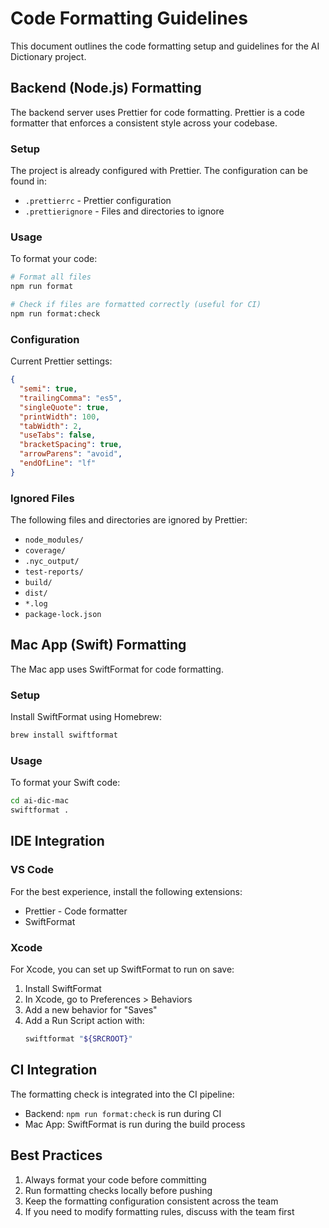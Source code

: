 # Code Formatting Guidelines

This document outlines the code formatting setup and guidelines for the AI Dictionary project.

## Backend (Node.js) Formatting

The backend server uses Prettier for code formatting. Prettier is a code formatter that enforces a consistent style across your codebase.

### Setup

The project is already configured with Prettier. The configuration can be found in:
- `.prettierrc` - Prettier configuration
- `.prettierignore` - Files and directories to ignore

### Usage

To format your code:

```bash
# Format all files
npm run format

# Check if files are formatted correctly (useful for CI)
npm run format:check
```

### Configuration

Current Prettier settings:
```json
{
  "semi": true,
  "trailingComma": "es5",
  "singleQuote": true,
  "printWidth": 100,
  "tabWidth": 2,
  "useTabs": false,
  "bracketSpacing": true,
  "arrowParens": "avoid",
  "endOfLine": "lf"
}
```

### Ignored Files

The following files and directories are ignored by Prettier:
- `node_modules/`
- `coverage/`
- `.nyc_output/`
- `test-reports/`
- `build/`
- `dist/`
- `*.log`
- `package-lock.json`

## Mac App (Swift) Formatting

The Mac app uses SwiftFormat for code formatting.

### Setup

Install SwiftFormat using Homebrew:
```bash
brew install swiftformat
```

### Usage

To format your Swift code:
```bash
cd ai-dic-mac
swiftformat .
```

## IDE Integration

### VS Code

For the best experience, install the following extensions:
- Prettier - Code formatter
- SwiftFormat

### Xcode

For Xcode, you can set up SwiftFormat to run on save:
1. Install SwiftFormat
2. In Xcode, go to Preferences > Behaviors
3. Add a new behavior for "Saves"
4. Add a Run Script action with:
   ```bash
   swiftformat "${SRCROOT}"
   ```

## CI Integration

The formatting check is integrated into the CI pipeline:
- Backend: `npm run format:check` is run during CI
- Mac App: SwiftFormat is run during the build process

## Best Practices

1. Always format your code before committing
2. Run formatting checks locally before pushing
3. Keep the formatting configuration consistent across the team
4. If you need to modify formatting rules, discuss with the team first 